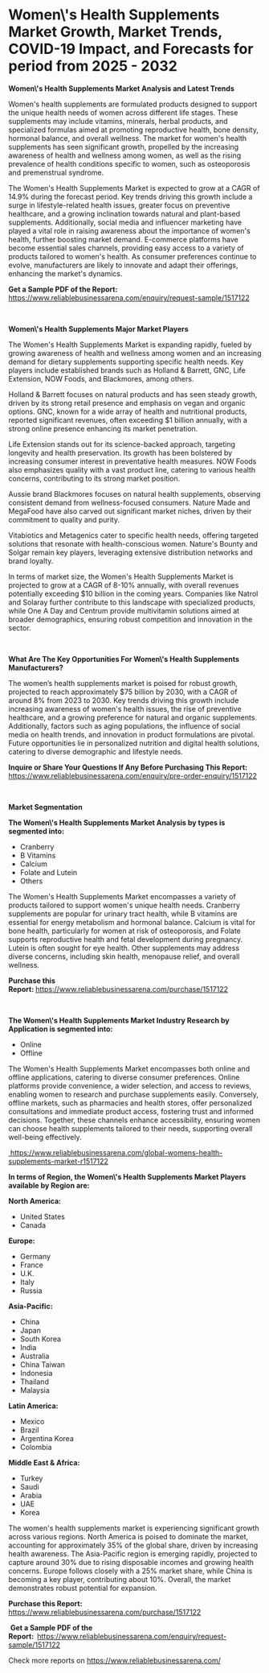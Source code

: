 <p><h1>Women\'s Health Supplements Market Growth, Market Trends, COVID-19 Impact, and Forecasts for period from 2025 - 2032</h1></p><p><strong>Women\'s Health Supplements Market Analysis and Latest Trends</strong></p>
<p><p>Women's health supplements are formulated products designed to support the unique health needs of women across different life stages. These supplements may include vitamins, minerals, herbal products, and specialized formulas aimed at promoting reproductive health, bone density, hormonal balance, and overall wellness. The market for women's health supplements has seen significant growth, propelled by the increasing awareness of health and wellness among women, as well as the rising prevalence of health conditions specific to women, such as osteoporosis and premenstrual syndrome.</p><p>The Women's Health Supplements Market is expected to grow at a CAGR of 14.9% during the forecast period. Key trends driving this growth include a surge in lifestyle-related health issues, greater focus on preventive healthcare, and a growing inclination towards natural and plant-based supplements. Additionally, social media and influencer marketing have played a vital role in raising awareness about the importance of women's health, further boosting market demand. E-commerce platforms have become essential sales channels, providing easy access to a variety of products tailored to women's health. As consumer preferences continue to evolve, manufacturers are likely to innovate and adapt their offerings, enhancing the market's dynamics.</p></p>
<p><strong>Get a Sample PDF of the Report:&nbsp;</strong> <a href="https://www.reliablebusinessarena.com/enquiry/request-sample/1517122?utm_campaign=2401&utm_medium=2&utm_source=Github&utm_content=ia&utm_term=10022025&utm_id=womens-health-supplements">https://www.reliablebusinessarena.com/enquiry/request-sample/1517122</a></p>
<p>&nbsp;</p>
<p><strong>Women\'s Health Supplements Major Market Players</strong></p>
<p><p>The Women's Health Supplements Market is expanding rapidly, fueled by growing awareness of health and wellness among women and an increasing demand for dietary supplements supporting specific health needs. Key players include established brands such as Holland & Barrett, GNC, Life Extension, NOW Foods, and Blackmores, among others.</p><p>Holland & Barrett focuses on natural products and has seen steady growth, driven by its strong retail presence and emphasis on vegan and organic options. GNC, known for a wide array of health and nutritional products, reported significant revenues, often exceeding $1 billion annually, with a strong online presence enhancing its market penetration.</p><p>Life Extension stands out for its science-backed approach, targeting longevity and health preservation. Its growth has been bolstered by increasing consumer interest in preventative health measures. NOW Foods also emphasizes quality with a vast product line, catering to various health concerns, contributing to its strong market position.</p><p>Aussie brand Blackmores focuses on natural health supplements, observing consistent demand from wellness-focused consumers. Nature Made and MegaFood have also carved out significant market niches, driven by their commitment to quality and purity.</p><p>Vitabiotics and Metagenics cater to specific health needs, offering targeted solutions that resonate with health-conscious women. Nature's Bounty and Solgar remain key players, leveraging extensive distribution networks and brand loyalty.</p><p>In terms of market size, the Women's Health Supplements Market is projected to grow at a CAGR of 8-10% annually, with overall revenues potentially exceeding $10 billion in the coming years. Companies like Natrol and Solaray further contribute to this landscape with specialized products, while One A Day and Centrum provide multivitamin solutions aimed at broader demographics, ensuring robust competition and innovation in the sector.</p></p>
<p>&nbsp;</p>
<p><strong>What Are The Key Opportunities For Women\'s Health Supplements Manufacturers?</strong></p>
<p><p>The women’s health supplements market is poised for robust growth, projected to reach approximately $75 billion by 2030, with a CAGR of around 8% from 2023 to 2030. Key trends driving this growth include increasing awareness of women's health issues, the rise of preventive healthcare, and a growing preference for natural and organic supplements. Additionally, factors such as aging populations, the influence of social media on health trends, and innovation in product formulations are pivotal. Future opportunities lie in personalized nutrition and digital health solutions, catering to diverse demographic and lifestyle needs.</p></p>
<p><strong>Inquire or Share Your Questions If Any Before Purchasing This Report:</strong> <a href="https://www.reliablebusinessarena.com/enquiry/pre-order-enquiry/1517122?utm_campaign=2401&utm_medium=2&utm_source=Github&utm_content=ia&utm_term=10022025&utm_id=womens-health-supplements">https://www.reliablebusinessarena.com/enquiry/pre-order-enquiry/1517122</a></p>
<p>&nbsp;</p>
<p><strong>Market Segmentation</strong></p>
<p><strong>The Women\'s Health Supplements Market Analysis by types is segmented into:</strong></p>
<p><ul><li>Cranberry</li><li>B Vitamins</li><li>Calcium</li><li>Folate and Lutein</li><li>Others</li></ul></p>
<p><p>The Women's Health Supplements Market encompasses a variety of products tailored to support women's unique health needs. Cranberry supplements are popular for urinary tract health, while B vitamins are essential for energy metabolism and hormonal balance. Calcium is vital for bone health, particularly for women at risk of osteoporosis, and Folate supports reproductive health and fetal development during pregnancy. Lutein is often sought for eye health. Other supplements may address diverse concerns, including skin health, menopause relief, and overall wellness.</p></p>
<p><strong>Purchase this Report:&nbsp;</strong><a href="https://www.reliablebusinessarena.com/purchase/1517122?utm_campaign=2401&utm_medium=2&utm_source=Github&utm_content=ia&utm_term=10022025&utm_id=womens-health-supplements">https://www.reliablebusinessarena.com/purchase/1517122</a></p>
<p>&nbsp;</p>
<p><strong>The Women\'s Health Supplements Market Industry Research by Application is segmented into:</strong></p>
<p><ul><li>Online</li><li>Offline</li></ul></p>
<p><p>The Women's Health Supplements Market encompasses both online and offline applications, catering to diverse consumer preferences. Online platforms provide convenience, a wider selection, and access to reviews, enabling women to research and purchase supplements easily. Conversely, offline markets, such as pharmacies and health stores, offer personalized consultations and immediate product access, fostering trust and informed decisions. Together, these channels enhance accessibility, ensuring women can choose health supplements tailored to their needs, supporting overall well-being effectively.</p></p>
<p><a href="https://www.reliablebusinessarena.com/global-womens-health-supplements-market-r1517122?utm_campaign=2401&utm_medium=2&utm_source=Github&utm_content=ia&utm_term=10022025&utm_id=womens-health-supplements">&nbsp;https://www.reliablebusinessarena.com/global-womens-health-supplements-market-r1517122</a></p>
<p><strong>In terms of Region, the Women\'s Health Supplements Market Players available by Region are:</strong></p>
<p>
    <p> <strong> North America: </strong>
        <ul>
            <li>United States</li>
            <li>Canada</li>
        </ul>
        </p> 
    <p> <strong> Europe: </strong>
        <ul>
            <li>Germany</li>
            <li>France</li>
            <li>U.K.</li>
            <li>Italy</li>
            <li>Russia</li>
        </ul>
        </p> 
    <p> <strong> Asia-Pacific: </strong>
        <ul>
            <li>China</li>
            <li>Japan</li>
            <li>South Korea</li>
            <li>India</li>
            <li>Australia</li>
            <li>China Taiwan</li>
            <li>Indonesia</li>
            <li>Thailand</li>
            <li>Malaysia</li>
        </ul>
        </p> 
    <p> <strong> Latin America: </strong>
        <ul>
            <li>Mexico</li>
            <li>Brazil</li>
            <li>Argentina Korea</li>
            <li>Colombia</li>
        </ul>
        </p> 
    <p> <strong> Middle East & Africa: </strong>
        <ul>
            <li>Turkey</li>
            <li>Saudi</li>
            <li>Arabia</li>
            <li>UAE</li>
            <li>Korea</li>
        </ul>
    </p>
    </p>
<p><p>The women's health supplements market is experiencing significant growth across various regions. North America is poised to dominate the market, accounting for approximately 35% of the global share, driven by increasing health awareness. The Asia-Pacific region is emerging rapidly, projected to capture around 30% due to rising disposable incomes and growing health concerns. Europe follows closely with a 25% market share, while China is becoming a key player, contributing about 10%. Overall, the market demonstrates robust potential for expansion.</p></p>
<p><strong>Purchase this Report: </strong><a href="https://www.reliablebusinessarena.com/purchase/1517122?utm_campaign=2401&utm_medium=2&utm_source=Github&utm_content=ia&utm_term=10022025&utm_id=womens-health-supplements">https://www.reliablebusinessarena.com/purchase/1517122</a></p>
<p>&nbsp;<strong>Get a Sample PDF of the Report:&nbsp;&nbsp;</strong><a href="https://www.reliablebusinessarena.com/enquiry/request-sample/1517122?utm_campaign=2401&utm_medium=2&utm_source=Github&utm_content=ia&utm_term=10022025&utm_id=womens-health-supplements">https://www.reliablebusinessarena.com/enquiry/request-sample/1517122</a></p>
<p><strong></strong></p>
<p>Check more reports on <a href="https://www.reliablebusinessarena.com/?utm_campaign=2401&utm_medium=2&utm_source=Github&utm_content=ia&utm_term=10022025&utm_id=womens-health-supplements">https://www.reliablebusinessarena.com/</a></p>